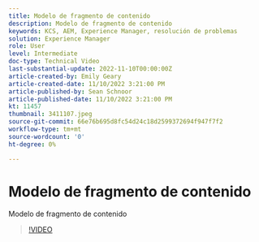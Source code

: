 ```yaml
---
title: Modelo de fragmento de contenido
description: Modelo de fragmento de contenido
keywords: KCS, AEM, Experience Manager, resolución de problemas
solution: Experience Manager
role: User
level: Intermediate
doc-type: Technical Video
last-substantial-update: 2022-11-10T00:00:00Z
article-created-by: Emily Geary
article-created-date: 11/10/2022 3:21:00 PM
article-published-by: Sean Schnoor
article-published-date: 11/10/2022 3:21:00 PM
kt: 11457
thumbnail: 3411107.jpeg
source-git-commit: 66e76b695d8fc54d24c18d2599372694f947f7f2
workflow-type: tm+mt
source-wordcount: '0'
ht-degree: 0%

---
```



# Modelo de fragmento de contenido

Modelo de fragmento de contenido

>[!VIDEO](https://video.tv.adobe.com/v/3411107/?quality=12&learn=on)
